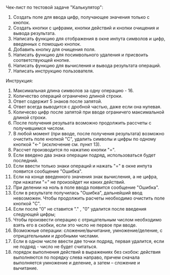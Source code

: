 Чек-лист по тестовой задаче "Калькулятор":
1) Создать поле для ввода цифр, получающее значения только с кнопок.
2) Создать кнопки с цифрами, кнопки действий и кнопки очищения и вывода результата.
3) Написать функцию для отображения в окне инпута символов и цифр, введенных с помощью кнопок.
4) Добавить кнопку для очищения поля.
5) Написать функцию для посимвольного удаления и присвоить соответствующей кнопке.
6) Написать функцию для вычисления и вывода результата операций. 
7) Написать инструкцию пользователя.

Инструкция:

1) Максимальная длина символов за одну операцию - 16.
2) Количество операций ограничено длиной строки.
3) Ответ содержит 5 знаков после запятой.
4) Ответ всегда выводится с дробной частью, даже если она нулевая.
5) Количесво цифр после запятой при вводе ограничего максимальной длиной строки.
6) После получения резульата возможно продолжить рассчеты с получившимся числом.
7) В любой момент (при вводе, после получения результата) возможно очистить поле кнопкой "С", удалить символы и цифры по одному кнопкой "←" (исключение см. пункт 13).
8) Рассчет производится по нажатию кнопки "=".
9) Если введено два знака операции подряд, использоваться будет последний.
10) Если ввести только знаки операций и нажать "=" в окне инпута появится сообщение "Ошибка".
11) Если на конце введенного значения знак вычисления, а не цифра, при нажатии "=" не произойдет ни каких действий.
12) При делении на ноль в поле ввода появится сообщение "Ошибка".
13) Если в результате получилась "Ошибка", дальнейший ввод невозможен. Чтобы продолжить расчеты необходимо очистить поле кнопкой "С".
14) Если после "0" не ставится "." , "0" удалится после введения следующей цифры;
15) Чтобы произвести операцию с отрицательным числом необходимо взять его в скобки, если это число не первое при вводе.
16) Возможные операции: сложение/вычитание, умножение/деление, с отрицательными и дробными числами.
17) Если в одном числе ввести две точки подряд, первая удалится, если не подряд - число не будет считаться.
18) порядок выполнения действий в выражениях без скобок: действия выполняются по порядку слева направо, причем сначала выполняется умножение и деление, а затем – сложение и вычитание.
 







